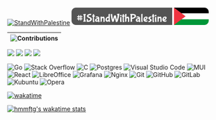 [![StandWithPalestine](https://github.com/Safouene1/support-palestine-banner/blob/master/StandWithPalestine.svg)](https://github.com/karim-eg/StandWithPalestine/blob/main/Boycott.md#boycott-list-)
[![StandWithPalestine](https://github.com/saedyousef/StandWithPalestine/blob/main/badges/flat/IStandWithPalestine.svg)](https://github.com/karim-eg/StandWithPalestine/blob/main/TrustedMedia.md#trusted-media-source-)

| <img src="https://raw.githubusercontent.com/nilfalse/nilfalse/master/contributions.gif" alt="Contributions" width="722px" height="112px" /> |
| ------------------------------------------------------------------------------------------------------------------------------------------- |


![](https://github-readme-stats.vercel.app/api?username=hmmftg&show_icons=true&theme=tokyonight&line_height=27)
![](https://github-readme-stats.vercel.app/api/top-langs/?username=hmmftg&hide=java&theme=tokyonight)
[![](https://github-readme-stats.vercel.app/api/pin/?username=hmmftg&repo=requestCore&theme=tokyonight)](https://github.com/hmmftg/requestCore)
[![](https://github-readme-stats.vercel.app/api/pin/?username=hmmftg&repo=gosqltools&theme=tokyonight)](https://github.com/hmmftg/gosqltools)

![Go](https://img.shields.io/badge/go-%2300ADD8.svg?style=for-the-badge&logo=go&logoColor=white)
![Stack Overflow](https://img.shields.io/badge/-Stackoverflow-FE7A16?style=for-the-badge&logo=stack-overflow&logoColor=white)
![C](https://img.shields.io/badge/c-%2300599C.svg?style=for-the-badge&logo=c&logoColor=white)
![Postgres](https://img.shields.io/badge/postgres-%23316192.svg?style=for-the-badge&logo=postgresql&logoColor=white)
![Visual Studio Code](https://img.shields.io/badge/Visual%20Studio%20Code-0078d7.svg?style=for-the-badge&logo=visual-studio-code&logoColor=white)
![MUI](https://img.shields.io/badge/MUI-%230081CB.svg?style=for-the-badge&logo=mui&logoColor=white)
![React](https://img.shields.io/badge/react-%2320232a.svg?style=for-the-badge&logo=react&logoColor=%2361DAFB)
![LibreOffice](https://img.shields.io/badge/LibreOffice-%2318A303?style=for-the-badge&logo=LibreOffice&logoColor=white)
![Grafana](https://img.shields.io/badge/grafana-%23F46800.svg?style=for-the-badge&logo=grafana&logoColor=white)
![Nginx](https://img.shields.io/badge/nginx-%23009639.svg?style=for-the-badge&logo=nginx&logoColor=white)
![Git](https://img.shields.io/badge/git-%23F05033.svg?style=for-the-badge&logo=git&logoColor=white)
![GitHub](https://img.shields.io/badge/github-%23121011.svg?style=for-the-badge&logo=github&logoColor=white)
![GitLab](https://img.shields.io/badge/gitlab-%23181717.svg?style=for-the-badge&logo=gitlab&logoColor=white)
![Kubuntu](https://img.shields.io/badge/-KUbuntu-%230079C1?style=for-the-badge&logo=kubuntu&logoColor=white)
![Opera](https://img.shields.io/badge/Opera-FF1B2D?style=for-the-badge&logo=Opera&logoColor=white)

[![wakatime](https://wakatime.com/badge/user/018b1cc0-dc64-4a4c-bf4a-194a8f3122ae.svg)](https://wakatime.com/@018b1cc0-dc64-4a4c-bf4a-194a8f3122ae)

[![hmmftg's wakatime stats](https://github-readme-stats.vercel.app/api/wakatime?username=hmmftg&layout=compact&hide=browsing)](https://github.com/anuraghazra/github-readme-stats)
